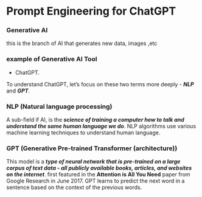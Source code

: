 # Prompt Engineering for ChatGPT

### Generative AI

this is the branch of AI that generates new data, images ,etc

### example of Generative AI Tool

- ChatGPT.

To understand ChatGPT, let’s focus on these two terms more deeply - **_NLP_** and **_GPT_**.

### NLP (Natural language processing)

A sub-field if AI, is the **_science of training a computer how to talk and understand the same human language we do_**. NLP algorithms use various machine learning techniques to understand human language.

### GPT (Generative Pre-trained Transformer (architecture))

This model is a **_type of neural network that is pre-trained on a large corpus of text data - all publicly available books, articles, and websites on the internet_**.
first featured in the **Attention is All You Need** paper from Google Research in June 2017.
GPT learns to predict the next word in a sentence based on the context of the previous words.
